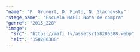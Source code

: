 ```yaml
---
"name": "P. Grunert, D. Pinto, N. Slachevsky"
"stage_name": "Escuela MAFI: Nota de compra"
"genre": "2015_228"
"image":
  "src": "https://mafi.tv/assets/158286388.webp"
  "alt": "158286388"
---
```

